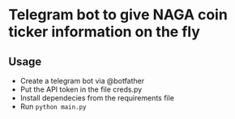 # Telegram bot to give NAGA coin ticker information on the fly
## Usage
- Create a telegram bot via @botfather
- Put the API token in the file creds.py
- Install dependecies from the requirements file
- Run `python main.py`
